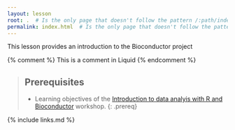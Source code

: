 ```yaml
---
layout: lesson
root: .  # Is the only page that doesn't follow the pattern /:path/index.html
permalink: index.html  # Is the only page that doesn't follow the pattern /:path/index.html
---
```

This lesson provides an introduction to the Bioconductor project

<!-- this is an html comment -->

{% comment %} This is a comment in Liquid {% endcomment %}

> ## Prerequisites
>
> - Learning objectives of the [Introduction to data analyis with R and Bioconductor][lesson-intro-r-bioconductor] workshop.
{: .prereq}

[lesson-intro-r-bioconductor]: https://carpentries-incubator.github.io/bioc-intro/index.html

{% include links.md %}
